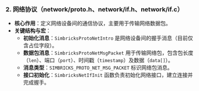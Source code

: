 ### 2. 网络协议（network/proto.h、network/if.h、network/if.c）

- **核心作用**：定义网络设备间的通信协议，主要用于传输网络数据包。
- **关键结构与宏**：
  - **初始化消息**：`SimbricksProtoNetIntro` 是网络设备间的握手消息（目前仅含占位字段）。
  - **数据包消息**：`SimbricksProtoNetMsgPacket` 用于传输网络包，包含包长度（`len`）、端口（`port`）、时间戳（`timestamp`）及数据（`data[]`）。
  - **消息类型**：`SIMBRICKS_PROTO_NET_MSG_PACKET` 标识网络包消息。
  - **接口初始化**：`SimbricksNetIfInit` 函数负责初始化网络接口，建立连接并完成握手。